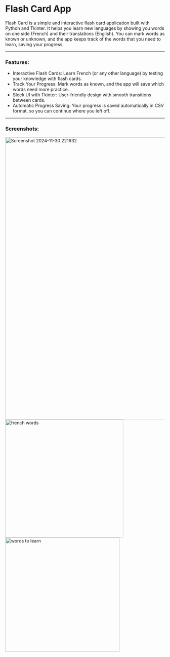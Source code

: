 # Flash Card App

Flash Card is a simple and interactive flash card application built with Python and Tkinter. It helps you learn new languages by showing you words on one side (French) and their translations (English). You can mark words as known or unknown, and the app keeps track of the words that you need to learn, saving your progress.

---
### Features:

- Interactive Flash Cards: Learn French (or any other language) by testing your knowledge with flash cards.
- Track Your Progress: Mark words as known, and the app will save which words need more practice.
- Sleek UI with Tkinter: User-friendly design with smooth transitions between cards.
- Automatic Progress Saving: Your progress is saved automatically in CSV format, so you can continue where you left off.

---
### Screenshots:


<img width="891" alt="Screenshot 2024-11-30 221632" src="https://github.com/user-attachments/assets/498be504-df8b-42cb-9ba5-230a77cedc21">
<img width="373" alt="french words" src="https://github.com/user-attachments/assets/2fbe3007-97f5-4181-ab91-be0498c94de1">
<img width="361" alt="words to learn" src="https://github.com/user-attachments/assets/d0ac5807-56dd-4e55-b270-e70bb88b9e12">

